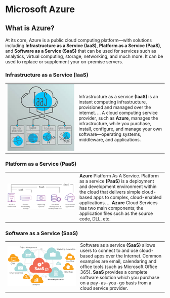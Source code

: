 

<link rel="stylesheet" href="css/azure.css">

# Microsoft Azure

## What is Azure?
At its core, Azure is a public cloud computing platform—with solutions including <b>Infrastructure as a Service (IaaS)</b>, <b>Platform as a Service (PaaS)</b>, and <b>Software as a Service (SaaS)</b> that can be used for services such as analytics, virtual computing, storage, networking, and much more. It can be used to replace or supplement your on-premise servers.

### Infrastructure as a Service (IaaS)

<table cellspacing="0" cellpadding="0">
<tr>
<td width=500  align="center">
<img src="images/image3.jpg">
</td>
<td width=500>
Infrastructure as a service <b>(IaaS)</b> is an instant computing infrastructure, provisioned and managed over the internet. ... A cloud computing service provider, such as <b> Azure</b>, manages the infrastructure, while you purchase, install, configure, and manage your own software—operating systems, middleware, and applications.
</td>
</tr>
</table>

### Platform as a Service (PaaS)
<table cellspacing="0" cellpadding="0">
<tr>
<td width=500  align="center">
<img src="images/image4.png">
</td>
<td width=500>
<b>Azure</b> Platform As A Service. Platform as a service <b>(PaaS)</b> is a deployment and development environment within the cloud that delivers simple cloud-based apps to complex, cloud-enabled applications. ... <b>Azure</b> Cloud Services has two main components; the application files such as the source code, DLL, etc.
</td>
</tr>
</table>

### Software as a Service (SaaS)

<table cellspacing="0" cellpadding="0">
<tr>
<td width=500  align="center">
<img src="images/image5.png">
</td>
<td width=500>
Software as a service <b>(SaaS)</b> allows users to connect to and use cloud-based apps over the Internet. Common examples are email, calendaring and office tools (such as Microsoft Office 365). <b>SaaS</b> provides a complete software solution which you purchase on a pay-as-you-go basis from a cloud service provider.
</td>
</tr>
</table>


